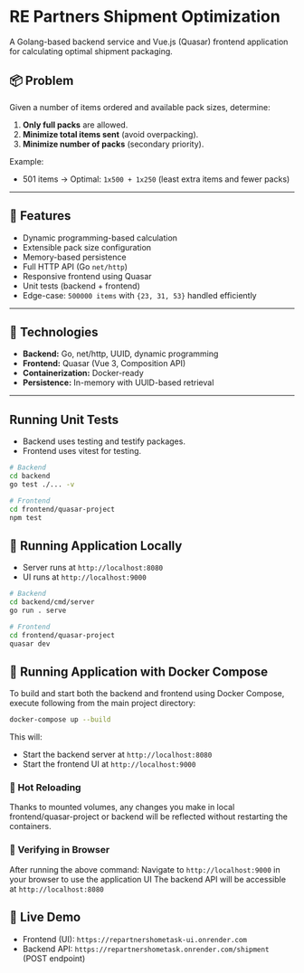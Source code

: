 # RE Partners Shipment Optimization

A Golang-based backend service and Vue.js (Quasar) frontend application for calculating optimal shipment packaging.

## 📦 Problem

Given a number of items ordered and available pack sizes, determine:
1. **Only full packs** are allowed.
2. **Minimize total items sent** (avoid overpacking).
3. **Minimize number of packs** (secondary priority).

Example:
- 501 items → Optimal: `1x500 + 1x250` (least extra items and fewer packs)

---

## 🧪 Features

- Dynamic programming-based calculation
- Extensible pack size configuration
- Memory-based persistence
- Full HTTP API (Go `net/http`)
- Responsive frontend using Quasar
- Unit tests (backend + frontend)
- Edge-case: `500000 items` with `{23, 31, 53}` handled efficiently

---

## 🧰 Technologies

- **Backend:** Go, net/http, UUID, dynamic programming
- **Frontend:** Quasar (Vue 3, Composition API)
- **Containerization:** Docker-ready
- **Persistence:** In-memory with UUID-based retrieval

---

## Running Unit Tests

- Backend uses testing and testify packages.
- Frontend uses vitest for testing.

```bash
# Backend
cd backend
go test ./... -v

# Frontend
cd frontend/quasar-project
npm test
``` 

## 🚀 Running Application Locally

- Server runs at `http://localhost:8080`
- UI runs at `http://localhost:9000`

```bash
# Backend
cd backend/cmd/server
go run . serve

# Frontend
cd frontend/quasar-project
quasar dev
```

## 🐳 Running Application with Docker Compose

To build and start both the backend and frontend using Docker Compose, 
execute following from the main project directory:
```bash
docker-compose up --build
```

This will:
- Start the backend server at `http://localhost:8080`
- Start the frontend UI at `http://localhost:9000`

### 🔁 Hot Reloading

Thanks to mounted volumes, any changes you make in local frontend/quasar-project or backend will be reflected without restarting the containers.

### 🔎 Verifying in Browser

After running the above command:
Navigate to `http://localhost:9000` in your browser to use the application UI
The backend API will be accessible at `http://localhost:8080`

## 🚀 Live Demo

- Frontend (UI): `https://repartnershometask-ui.onrender.com`
- Backend API: `https://repartnershometask.onrender.com/shipment` (POST endpoint)